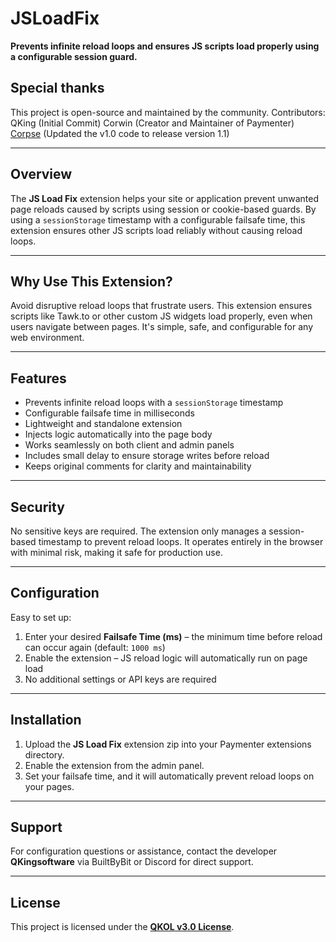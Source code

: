 # JSLoadFix

**Prevents infinite reload loops and ensures JS scripts load properly using a configurable session guard.**

## Special thanks
This project is open-source and maintained by the community.
Contributors:
QKing (Initial Commit)
Corwin (Creator and Maintainer of Paymenter)
[Corpse](https://builtbybit.com/members/msi.629144) (Updated the v1.0 code to release version 1.1)

---

## Overview
The **JS Load Fix** extension helps your site or application prevent unwanted page reloads caused by scripts using session or cookie-based guards. By using a `sessionStorage` timestamp with a configurable failsafe time, this extension ensures other JS scripts load reliably without causing reload loops.

---

## Why Use This Extension?
Avoid disruptive reload loops that frustrate users. This extension ensures scripts like Tawk.to or other custom JS widgets load properly, even when users navigate between pages. It's simple, safe, and configurable for any web environment.

---

## Features
- Prevents infinite reload loops with a `sessionStorage` timestamp  
- Configurable failsafe time in milliseconds  
- Lightweight and standalone extension  
- Injects logic automatically into the page body  
- Works seamlessly on both client and admin panels  
- Includes small delay to ensure storage writes before reload  
- Keeps original comments for clarity and maintainability  

---

## Security
No sensitive keys are required. The extension only manages a session-based timestamp to prevent reload loops. It operates entirely in the browser with minimal risk, making it safe for production use.

---

## Configuration
Easy to set up:  
1. Enter your desired **Failsafe Time (ms)** – the minimum time before reload can occur again (default: `1000 ms`)  
2. Enable the extension – JS reload logic will automatically run on page load  
3. No additional settings or API keys are required  

---

## Installation
1. Upload the **JS Load Fix** extension zip into your Paymenter extensions directory.  
2. Enable the extension from the admin panel.  
3. Set your failsafe time, and it will automatically prevent reload loops on your pages.

---

## Support
For configuration questions or assistance, contact the developer **QKingsoftware** via BuiltByBit or Discord for direct support.

---

## License
This project is licensed under the **[QKOL v3.0 License](#)**.
